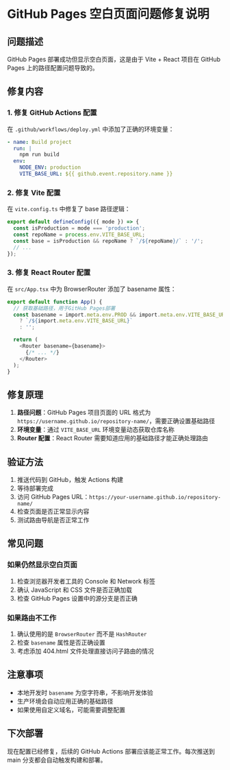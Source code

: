 # GitHub Pages 空白页面问题修复说明

## 问题描述

GitHub Pages 部署成功但显示空白页面，这是由于 Vite + React 项目在 GitHub Pages 上的路径配置问题导致的。

## 修复内容

### 1. 修复 GitHub Actions 配置

在 `.github/workflows/deploy.yml` 中添加了正确的环境变量：

```yaml
- name: Build project
  run: |
    npm run build
  env:
    NODE_ENV: production
    VITE_BASE_URL: ${{ github.event.repository.name }}
```

### 2. 修复 Vite 配置

在 `vite.config.ts` 中修复了 base 路径逻辑：

```typescript
export default defineConfig(({ mode }) => {
  const isProduction = mode === 'production';
  const repoName = process.env.VITE_BASE_URL;
  const base = isProduction && repoName ? `/${repoName}/` : '/';
  // ...
});
```

### 3. 修复 React Router 配置

在 `src/App.tsx` 中为 BrowserRouter 添加了 basename 属性：

```typescript
export default function App() {
  // 获取基础路径，用于GitHub Pages部署
  const basename = import.meta.env.PROD && import.meta.env.VITE_BASE_URL 
    ? `/${import.meta.env.VITE_BASE_URL}` 
    : '';

  return (
    <Router basename={basename}>
      {/* ... */}
    </Router>
  );
}
```

## 修复原理

1. **路径问题**：GitHub Pages 项目页面的 URL 格式为 `https://username.github.io/repository-name/`，需要正确设置基础路径
2. **环境变量**：通过 `VITE_BASE_URL` 环境变量动态获取仓库名称
3. **Router 配置**：React Router 需要知道应用的基础路径才能正确处理路由

## 验证方法

1. 推送代码到 GitHub，触发 Actions 构建
2. 等待部署完成
3. 访问 GitHub Pages URL：`https://your-username.github.io/repository-name/`
4. 检查页面是否正常显示内容
5. 测试路由导航是否正常工作

## 常见问题

### 如果仍然显示空白页面

1. 检查浏览器开发者工具的 Console 和 Network 标签
2. 确认 JavaScript 和 CSS 文件是否正确加载
3. 检查 GitHub Pages 设置中的源分支是否正确

### 如果路由不工作

1. 确认使用的是 `BrowserRouter` 而不是 `HashRouter`
2. 检查 `basename` 属性是否正确设置
3. 考虑添加 404.html 文件处理直接访问子路由的情况

## 注意事项

- 本地开发时 `basename` 为空字符串，不影响开发体验
- 生产环境会自动应用正确的基础路径
- 如果使用自定义域名，可能需要调整配置

## 下次部署

现在配置已经修复，后续的 GitHub Actions 部署应该能正常工作。每次推送到 main 分支都会自动触发构建和部署。